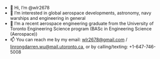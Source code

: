 - 👋 Hi, I’m @wlr2678
- 👀 I’m interested in global aerospace developments, astronomy, navy warships and engineering in general
- 🌱 I’m a recent aerospace engineering graduate from the University of Toronto Engineering Science program (BASc in Engineering Science (Aerospace))
- 📫 You can reach me by my email: wlr2678@gmail.com / linrongdarren.wu@mail.utoronto.ca, or by calling/texting: +1-647-746-5008

<!---
wlr2678/wlr2678 is a ✨ special ✨ repository because its `README.md` (this file) appears on your GitHub profile.
You can click the Preview link to take a look at your changes.
--->
